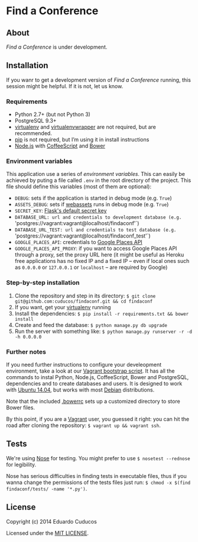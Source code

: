 # Find a Conference

## About

_Find a Conference_ is under development.

## Installation

If you wanr to get a development version of *Find a Conference* running, this session might be helpful. If it is not, let us know.

### Requirements

* Python 2.7+ (but not Python 3)
* PostgreSQL 9.3+
* [virtualenv](https://virtualenv.pypa.io/) and [virtualenvwrapper](http://virtualenvwrapper.readthedocs.org/) are not required, but are recommended.
* [pip](https://github.com/pypa/pip) is not required, but I’m using it in install instructions
* [Node.js](http://nodejs.org/) with [CoffeeScript](http://coffeescript.org/) and [Bower](http://bower.io/)

### Environment variables

This application use a series of *environment variables*. This can easily be achieved by puting a file called `.env` in the root directory of the project. This file should define this variables (most of them are optional):

* `DEBUG`: sets if the application is started in debug mode (e.g. `True`)
* `ASSETS_DEBUG`: sets if [webassets](http://webassets.readthedocs.org/en/latest/environment.html?highlight=debug#webassets.env.Environment.debug) runs in debug mode (e.g. `True`)
* `SECRET_KEY`: [Flask's default secret key](http://flask.pocoo.org/docs/0.10/api/#flask.Flask.secret_key)
* `DATABASE_URL: url and credentials to development database (e.g. `'postgres://vagrant:vagrant@localhost/findaconf'`)  
* `DATABASE_URL_TEST: url and credentials to test database (e.g. `'postgres://vagrant:vagrant@localhost/findaconf_test'`)  
* `GOOGLE_PLACES_API`: credentials to [Google Places API](https://developers.google.com/places/documentation/)
* `GOOGLE_PLACES_API_PROXY`: if you want to access Google Places API through a proxy, set the proxy URL here (it might be useful as Heroku free applications has no fixed IP and a fixed IP – even if local ones such as `0.0.0.0` or `127.0.0.1` or `localhost` – are required by Google)

### Step-by-step installation

1. Clone the repository and step in its directory: `$ git clone git@github.com:cuducos/findaconf.git && cd findaconf`
1. If you want, get your [virtualenv](https://pypi.python.org/pypi/virtualenv) running
1. Install the dependencies: `$ pip install -r requirements.txt && bower install` 
1. Create and feed the database: `$ python manage.py db upgrade`
1. Run the server with something like: `$ python manage.py runserver -r -d -h 0.0.0.0`

### Further notes

If you need further instructions to configure your develeopment environment, take a look at our [Vagrant bootstrap script](/Vagrant.sh). It has all the commands to instal Python, Node.js, CoffeeScript, Bower and PostgreSQL, dependencies and to create databases and users. It is designed to work with [Ubuntu 14.04](http://releases.ubuntu.com/trusty/), but works with most [Debian](http://debian.org) distributions.

Note that the included [.bowerrc](/.bowerrc) sets up a customized directory to store Bower files.

By this point, if you are a [Vagrant](https://www.vagrantup.com/) user, you guessed it right: you can hit the road after cloning the repository: `$ vagrant up && vagrant ssh`.

## Tests

We're using [Nose](https://nose.readthedocs.org) for testing. You might prefer to use `$ nosetest --rednose` for legibility. 

Nose has serious difficulties in finding tests in executable files, thus if you wanna change the permissions of the tests files just run: `$ chmod -x $(find findaconf/tests/ -name '*.py')`.

## License

Copyright (c) 2014 Eduardo Cuducos

Licensed under the [MIT LICENSE](LICENSE).
